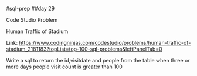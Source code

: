 #sql-prep
##day 29

Code Studio Problem

Human Traffic of Stadium 

Link:
https://www.codingninjas.com/codestudio/problems/human-traffic-of-stadium_2181183?topList=top-100-sql-problems&leftPanelTab=0

Write a sql to return the id,visitdate and people from the table when three or more days people visit count is greater than 100
